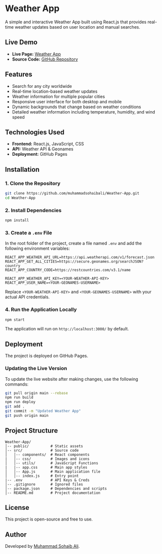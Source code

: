 # Weather App

A simple and interactive Weather App built using React.js that provides real-time weather updates based on user location and manual searches.

## Live Demo

- **Live Page:** [Weather App](https://muhammadsohaibali.github.io/Weather-App/)
- **Source Code:** [GitHub Repository](https://github.com/muhammadsohaibali/Weather-App/tree/main)

## Features

- Search for any city worldwide
- Real-time location-based weather updates
- Weather information for multiple popular cities
- Responsive user interface for both desktop and mobile
- Dynamic backgrounds that change based on weather conditions
- Detailed weather information including temperature, humidity, and wind speed

## Technologies Used

- **Frontend:** React.js, JavaScript, CSS
- **API:** Weather API & Geonames
- **Deployment:** GitHub Pages

## Installation

### 1. Clone the Repository

```sh
git clone https://github.com/muhammadsohaibali/Weather-App.git
cd Weather-App
```

### 2. Install Dependencies

```sh
npm install
```

### 3. Create a `.env` File

In the root folder of the project, create a file named `.env` and add the following environment variables:

```
REACT_APP_WEATHER_API_URL=https://api.weatherapi.com/v1/forecast.json
REACT_APP_GET_ALL_CITIES=https://secure.geonames.org/searchJSON?country
REACT_APP_COUNTRY_CODE=https://restcountries.com/v3.1/name

REACT_APP_WEATHER_API_KEY=<YOUR-WEATHER-API-KEY>
REACT_APP_USER_NAME=<YOUR-GEONAMES-USERNAME>
```

Replace `<YOUR-WEATHER-API-KEY>` and `<YOUR-GEONAMES-USERNAME>` with your actual API credentials.

### 4. Run the Application Locally

```sh
npm start
```

The application will run on `http://localhost:3000/` by default.

## Deployment

The project is deployed on GitHub Pages.

### Updating the Live Version

To update the live website after making changes, use the following commands:

```sh
git pull origin main --rebase
npm run build
npm run deploy
git add .
git commit -m "Updated Weather App"
git push origin main
```

## Project Structure

```
Weather-App/
│-- public/          # Static assets
│-- src/             # Source code
│   │-- components/  # React components
|   │-- css/         # Images and icons
│   │-- utils/       # JavaScript Functions
|   |-- app.css      # Main app styles
│   │-- App.js       # Main application file
│   │-- index.js     # Entry point
|-- .env             # API Keys & Creds
│-- .gitignore       # Ignored files
│-- package.json     # Dependencies and scripts
│-- README.md        # Project documentation
```

## License

This project is open-source and free to use.

## Author

Developed by [Muhammad Sohaib Ali](https://github.com/muhammadsohaibali).

